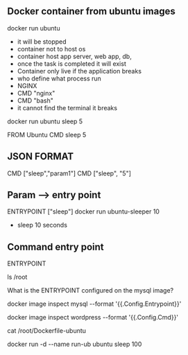 ## Docker container from ubuntu images
docker run ubuntu
- it will be stopped
- container not to host os
- container host app server, web app, db,
- once the task is completed it will exist
- Container only live if the application breaks
- who define what process run
- NGINX
- CMD "nginx"
- CMD "bash"
- it cannot find the terminal it breaks

docker run ubuntu sleep 5

FROM Ubuntu
CMD sleep 5

## JSON FORMAT
CMD ["sleep","param1"]
CMD ["sleep", "5"]

## Param --> entry point
ENTRYPOINT ["sleep"]
docker run ubuntu-sleeper 10
- sleep 10 seconds

## Command entry point
ENTRYPOINT

 ls /root

 What is the ENTRYPOINT configured on the mysql image?

 docker image inspect mysql --format '{{.Config.Entrypoint}}'

 docker image inspect wordpress --format '{{.Config.Cmd}}'


 cat /root/Dockerfile-ubuntu

 docker run -d --name run-ub ubuntu sleep 100
